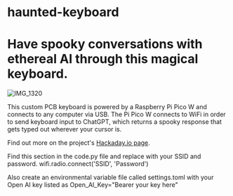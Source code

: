 # haunted-keyboard
# Have spooky conversations with ethereal AI through this magical keyboard.

![IMG_1320](https://github.com/JackAndStephsWorkshop/haunted-keyboard/assets/131804912/6dd85e7a-a3f0-4030-a411-394bf739c23c)

This custom PCB keyboard is powered by a Raspberry Pi Pico W and connects to any computer via USB. The Pi Pico W connects to WiFi in order to send keyboard input to ChatGPT, which returns a spooky response that gets typed out wherever your cursor is.

Find out more on the project's [Hackaday.io page](https://hackaday.io/project/192798-haunted-keyboard).

Find this section in the code.py file and replace with your SSID and password. 
wifi.radio.connect('SSID', 'Password')

Also create an environmental variable file called settings.toml with your Open AI key listed as Open_AI_Key="Bearer your key here"
